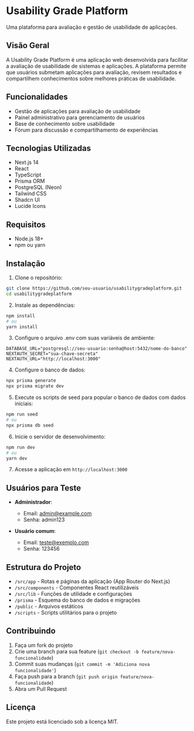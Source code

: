 # Usability Grade Platform

Uma plataforma para avaliação e gestão de usabilidade de aplicações.

## Visão Geral

A Usability Grade Platform é uma aplicação web desenvolvida para facilitar a avaliação de usabilidade de sistemas e aplicações. A plataforma permite que usuários submetam aplicações para avaliação, revisem resultados e compartilhem conhecimentos sobre melhores práticas de usabilidade.

## Funcionalidades

- Gestão de aplicações para avaliação de usabilidade
- Painel administrativo para gerenciamento de usuários
- Base de conhecimento sobre usabilidade
- Fórum para discussão e compartilhamento de experiências

## Tecnologias Utilizadas

- Next.js 14
- React
- TypeScript
- Prisma ORM
- PostgreSQL (Neon)
- Tailwind CSS
- Shadcn UI
- Lucide Icons

## Requisitos

- Node.js 18+
- npm ou yarn

## Instalação

1. Clone o repositório:
```bash
git clone https://github.com/seu-usuario/usabilitygradeplatform.git
cd usabilitygradeplatform
```

2. Instale as dependências:
```bash
npm install
# ou
yarn install
```

3. Configure o arquivo .env com suas variáveis de ambiente:
```
DATABASE_URL="postgresql://seu-usuario:senha@host:5432/nome-do-banco"
NEXTAUTH_SECRET="sua-chave-secreta"
NEXTAUTH_URL="http://localhost:3000"
```

4. Configure o banco de dados:
```bash
npx prisma generate
npx prisma migrate dev
```

5. Execute os scripts de seed para popular o banco de dados com dados iniciais:
```bash
npm run seed
# ou
npx prisma db seed
```

6. Inicie o servidor de desenvolvimento:
```bash
npm run dev
# ou
yarn dev
```

7. Acesse a aplicação em `http://localhost:3000`

## Usuários para Teste

- **Administrador**:
  - Email: admin@example.com
  - Senha: admin123

- **Usuário comum**:
  - Email: teste@exemplo.com
  - Senha: 123456

## Estrutura do Projeto

- `/src/app` - Rotas e páginas da aplicação (App Router do Next.js)
- `/src/components` - Componentes React reutilizáveis
- `/src/lib` - Funções de utilidade e configurações
- `/prisma` - Esquema do banco de dados e migrações
- `/public` - Arquivos estáticos
- `/scripts` - Scripts utilitários para o projeto

## Contribuindo

1. Faça um fork do projeto
2. Crie uma branch para sua feature (`git checkout -b feature/nova-funcionalidade`)
3. Commit suas mudanças (`git commit -m 'Adiciona nova funcionalidade'`)
4. Faça push para a branch (`git push origin feature/nova-funcionalidade`)
5. Abra um Pull Request

## Licença

Este projeto está licenciado sob a licença MIT. 